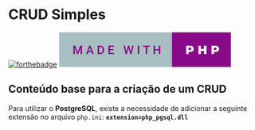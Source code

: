 # CRUD Simples
[![forthebadge](https://forthebadge.com/images/badges/built-with-love.svg)](https://forthebadge.com) [![forthebadge](/made-with-php.svg)](https://forthebadge.com)

## Conteúdo base para a criação de um CRUD
Para utilizar o **PostgreSQL**, existe a necessidade de adicionar a seguinte extensão no arquivo ```php.ini```:  **``extension=php_pgsql.dll``**